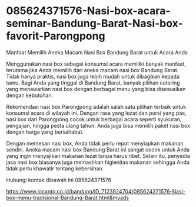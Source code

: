# 085624371576-Nasi-box-acara-seminar-Bandung-Barat-Nasi-box-favorit-Parongpong
Manfaat Memilih Aneka Macam Nasi Box Bandung Barat untuk Acara Anda

Menggunakan nasi box sebagai konsumsi acara memiliki banyak manfaat, terutama jika Anda memilih dari aneka macam nasi box Bandung Barat. Tidak hanya praktis, nasi box juga lebih mudah untuk dibagikan kepada tamu. Bagi Anda yang tinggal di Bandung Barat, banyak pilihan catering yang menawarkan nasi box dengan berbagai menu yang bisa disesuaikan dengan kebutuhan.

Rekomendasi nasi box Parongpong adalah salah satu pilihan terbaik untuk konsumsi acara di wilayah ini. Dengan rasa yang lezat dan porsi yang pas, nasi box dari Parongpong cocok untuk berbagai acara seperti syukuran, pengajian, hingga pesta ulang tahun. Anda juga bisa memilih paket nasi box dengan harga yang bersahabat.

Dengan memesan nasi box, Anda tidak perlu repot menyiapkan makanan sendiri. Aneka macam nasi box Bandung Barat ini sangat cocok untuk Anda yang ingin menyajikan makanan lezat tanpa harus ribet. Selain itu, penyedia jasa nasi box biasanya juga memastikan higienitas makanan sehingga Anda tidak perlu khawatir tentang kebersihan.

Hubungi kontak dibawah ini
085624371576

https://www.locanto.co.id/bandung/ID_7123924704/085624371576-Nasi-box-menu-tradisional-Bandung-Barat.html&myads
